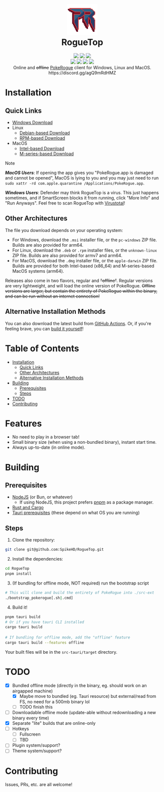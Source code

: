 <h1 align="center">
 <img height="100px" src="https://raw.githubusercontent.com/SpikeHD/roguetop/main/src-tauri/icons/icon.png" />
 <br />
 RogueTop
</h1>
<div align="center">
 <img src="https://img.shields.io/github/actions/workflow/status/SpikeHD/roguetop/build.yml" />
 <img src="https://img.shields.io/github/package-json/v/SpikeHD/roguetop" />
 <img src="https://img.shields.io/github/repo-size/SpikeHD/roguetop" />
</div>
<div align="center">
 <img src="https://img.shields.io/github/commit-activity/m/SpikeHD/roguetop" />
 <img src="https://img.shields.io/github/release-date/SpikeHD/roguetop" />
 <img src="https://img.shields.io/github/stars/SpikeHD/roguetop" />
 <img src="https://img.shields.io/github/downloads/SpikeHD/roguetop/total" />
</div>

<div align="center">
 Online and <s>offline</s> <a href="https://github.com/pagefaultgames/pokerogue">PokeRogue</a> client for Windows, Linux and MacOS.
 <br />
 https://discord.gg/agQ9mRdHMZ
</div>

# Installation

## Quick Links

* [Windows Download](https://github.com/SpikeHD/RogueTop/releases/latest/download/roguetop-default-x86_64-pc-windows-msvc-msi.zip)
* Linux
  * [Debian-based Download](https://github.com/SpikeHD/RogueTop/releases/latest/download/roguetop-default-x86_64-unknown-linux-gnu-deb.zip)
  * [RPM-based Download](https://github.com/SpikeHD/RogueTop/releases/latest/download/roguetop-default-x86_64-unknown-linux-gnu-rpm.zip)
* MacOS
  * [Intel-based Download](https://github.com/SpikeHD/RogueTop/releases/latest/download/roguetop-default-x86_64-apple-darwin-dmg.zip)
  * [M-series-based Download](https://github.com/SpikeHD/RogueTop/releases/latest/download/roguetop-default-aarch64-apple-darwin-dmg.zip)

> [!NOTE]
> ***MacOS Users***: If opening the app gives you "PokeRogue.app is damaged and cannot be opened", MacOS is lying to you and you may just need to run `sudo xattr -rd com.apple.quarantine /Applications/PokeRogue.app`.
>
> ***Windows Users***: Defender may think RogueTop is a virus. This just happens sometimes, and if SmartScreen blocks it from running, click "More Info" and "Run Anyways". Feel free to scan RogueTop with [Virustotal](https://www.virustotal.com/gui/home/upload)!

## Other Architectures

The file you download depends on your operating system:

* For Windows, download the `.msi` installer file, or the `pc-windows` ZIP file. Builds are also provided for arm64.
* For Linux, download the `.deb` or `.rpm` installer files, or the `unknown-linux` ZIP file. Builds are also provided for armv7 and arm64.
* For MacOS, download the `.dmg` installer file, or the `apple-darwin` ZIP file. Builds are provided for both Intel-based (x86_64) and M-series-based MacOS systems (arm64).

Releases also come in two flavors, regular and ~~"offline"~~. Regular versions are very lightweight, and will load the online version of PokeRogue. ~~Offline versions are larger, but contain the entirety of PokeRogue within the binary, and can be run without an internet connection!~~

## Alternative Installation Methods

You can also download the latest build from [GitHub Actions](https://www.github.com/SpikeHD/RogueTop/actions). Or, if you're feeling brave, you can [build it yourself](#building)!

# Table of Contents

* [Installation](#installation)
  * [Quick Links](#quick-links)
  * [Other Architectures](#other-architectures)
  * [Alternative Installation Methods](#alternative-installation-methods)
* [Building](#building)
  * [Prerequisites](#prerequisites)
  * [Steps](#steps)
* [TODO](#todo)
* [Contributing](#contributing)

# Features

* No need to play in a browser tab!
* Small binary size (when using a non-bundled binary), instant start time.
* Always up-to-date (in online mode).

# Building

## Prerequisites

* [NodeJS](https://nodejs.org/en) (or Bun, or whatever)
  * If using NodeJS, this project prefers [pnpm](https://pnpm.io) as a package manager.
* [Rust and Cargo](https://www.rust-lang.org/)
* [Tauri prerequisites](https://v2.tauri.app/start/prerequisites/) (these depend on what OS you are running)

## Steps

1. Clone the repository:
  ```sh
  git clone git@github.com:SpikeHD/RogueTop.git
  ```
2. Install the dependencies:
  ```sh
  cd RogueTop
  pnpm install
  ```
3. (If bundling for offline mode, NOT required) run the bootstrap script
  ```sh
  # This will clone and build the entirety of PokeRogue into ./src-ext
  ./bootstrap_pokerogue[.sh|.cmd]
  ```
4. Build it!
  ```sh
  pnpm tauri build
  # Or if you have tauri CLI installed
  cargo tauri build

  # If bundling for offline mode, add the "offline" feature
  cargo tauri build --features offline
  ```

Your built files will be in the `src-tauri/target` directory.

# TODO

- [x] Bundled offline mode (directly in the binary, eg. should work on an airgapped machine)
  - [x] Maybe move to bundled (eg. Tauri resource) but external/read from FS, no need for a 500mb binary lol
  - [ ] TODO finish this
- [ ] Downloadable offline mode (update-able without redownloading a new binary every time)
- [x] Separate "lite" builds that are online-only
- [ ] Hotkeys
  - [ ] Fullscreen
  - [ ] TBD
- [ ] Plugin system/support?
- [ ] Theme system/support?

# Contributing

Issues, PRs, etc. are all welcome!
